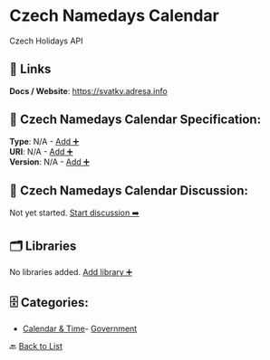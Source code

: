 # Czech Namedays Calendar

Czech Holidays API

##  🔗 Links
**Docs / Website**: https://svatky.adresa.info

## 🧬 Czech Namedays Calendar Specification:
**Type**: N/A - [Add ➕](https://github.com/apis-list/apis-list/edit/main/apis/czech-namedays-calendar/czech-namedays-calendar.yaml)  
**URI**: N/A - [Add ➕](https://github.com/apis-list/apis-list/edit/main/apis/czech-namedays-calendar/czech-namedays-calendar.yaml)  
**Version**: N/A - [Add ➕](https://github.com/apis-list/apis-list/edit/main/apis/czech-namedays-calendar/czech-namedays-calendar.yaml)

## 💬 Czech Namedays Calendar Discussion:
Not yet started. [Start discussion ➡️](https://github.com/apis-list/apis-list/discussions/new)

## 🗂️ Libraries

No libraries added. [Add library ➕](https://github.com/apis-list/apis-list/edit/main/apis/czech-namedays-calendar/czech-namedays-calendar.yaml)    


## 🗄️ Categories:
- [Calendar & Time](https://github.com/apis-list/apis-list#calendar--time-)- [Government](https://github.com/apis-list/apis-list#government-)

🔙  [Back to List](https://github.com/apis-list/apis-list)
